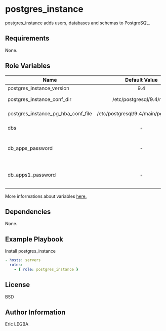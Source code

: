 postgres_instance
=========

postgres_instance adds users, databases and schemas to PostgreSQL.

Requirements
------------

None.

Role Variables
--------------

| Name	        | Default Value	| Description|
| ------------- |:-------------:| ----------:|
|postgres_instance_version|9.4| PostgreSQL version|
|postgres_instance_conf_dir|/etc/postgresql/9.4/main|Directory of configuration file|
|postgres_instance_pg_hba_conf_file|/etc/postgresql/9.4/main/pg_hba.conf|Authorization/Connexion config file|
|dbs|-|List of users, databases and schemas.|
|db_apps_password|-|Database password stored by ansible-vault (Look at password-{{env}}.yml).|
|db_apps1_password|-|Database password stored by ansible-vault (Look at password-{{env}}.yml).|

More informations about variables [here.](https://github.com/eleongithub/ansible/blob/it_1/projects/roles/postgres_instance/defaults/main.yml)


Dependencies
------------

None.

Example Playbook
----------------

Install postgres_instance
```yaml
- hosts: servers
  roles:
    - { role: postgres_instance }
```

License
-------

BSD

Author Information
------------------

Eric LEGBA.
